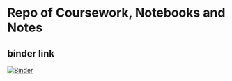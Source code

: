 # Repo of Coursework, Notebooks and Notes

## binder link
[![Binder](https://mybinder.org/badge_logo.svg)](https://mybinder.org/v2/gh/kevingoh/coursera_NeuralNetworkDeepLearning.git/master?filepath=assignments/lab)
